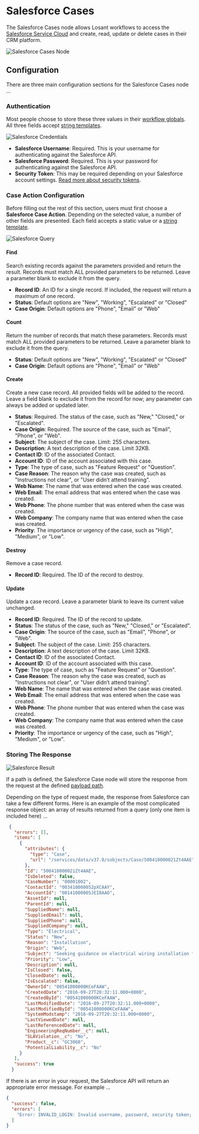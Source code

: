 # Salesforce Cases

The Salesforce Cases node allows Losant workflows to access the [Salesforce Service Cloud](https://www.salesforce.com/products/service-cloud/overview/) and create, read, update or delete cases in their CRM platform.

![Salesforce Cases Node](/images/workflows/data/salesforce-overview.png "Salesforce Cases Node")

## Configuration

There are three main configuration sections for the Salesforce Cases node ...

### Authentication

Most people choose to store these three values in their [workflow globals](/workflows/overview/#workflow-globals). All three fields accept [string templates](/workflows/accessing-payload-data/#string-templates).

![Salesforce Credentials](/images/workflows/data/salesforce-credentials.png "Salesforce Credentials")

* **Salesforce Username**: Required. This is your username for authenticating against the Salesforce API.
* **Salesforce Password**: Required. This is your password for authenticating against the Salesforce API.
* **Security Token**: This may be required depending on your Salesforce account settings. [Read more about security tokens](https://developer.salesforce.com/forums?id=906F00000009B2zIAE).

### Case Action Configuration

Before filling out the rest of this section, users must first choose a **Salesforce Case Action**. Depending on the selected value, a number of other fields are presented. Each field accepts a static value or a [string template](/workflows/accessing-payload-data/#string-templates).

![Salesforce Query](/images/workflows/data/salesforce-query.png "Salesforce Query")

#### Find

Search existing records against the parameters provided and return the result. Records must match ALL provided parameters to be returned. Leave a parameter blank to exclude it from the query.

* **Record ID**: An ID for a single record. If included, the request will return a maximum of one record.
* **Status**: Default options are "New", "Working", "Escalated" or "Closed"
* **Case Origin**: Default options are "Phone", "Email" or "Web"

#### Count

Return the number of records that match these parameters. Records must match ALL provided parameters to be returned. Leave a parameter blank to exclude it from the query.

* **Status**: Default options are "New", "Working", "Escalated" or "Closed"
* **Case Origin**: Default options are "Phone", "Email" or "Web"

#### Create

Create a new case record. All provided fields will be added to the record. Leave a field blank to exclude it from the record for now; any parameter can always be added or updated later.

* **Status**: Required. The status of the case, such as "New," "Closed," or "Escalated".
* **Case Origin**: Required. The source of the case, such as "Email", "Phone", or "Web".
* **Subject**: The subject of the case. Limit: 255 characters.
* **Description**: A text description of the case. Limit 32KB.
* **Contact ID**: ID of the associated Contact.
* **Account ID**: ID of the account associated with this case.
* **Type**: The type of case, such as "Feature Request" or "Question".
* **Case Reason**: The reason why the case was created, such as "Instructions not clear", or "User didn’t attend training".
* **Web Name**: The name that was entered when the case was created.
* **Web Email**: The email address that was entered when the case was created.
* **Web Phone**: The phone number that was entered when the case was created.
* **Web Company**: The company name that was entered when the case was created.
* **Priority**: The importance or urgency of the case, such as "High", "Medium", or "Low".

#### Destroy

Remove a case record.

* **Record ID**: Required. The ID of the record to destroy.

#### Update

Update a case record. Leave a parameter blank to leave its current value unchanged.

* **Record ID**: Required. The ID of the record to update.
* **Status**: The status of the case, such as "New," "Closed," or "Escalated".
* **Case Origin**: The source of the case, such as "Email", "Phone", or "Web".
* **Subject**: The subject of the case. Limit: 255 characters.
* **Description**: A text description of the case. Limit 32KB.
* **Contact ID**: ID of the associated Contact.
* **Account ID**: ID of the account associated with this case.
* **Type**: The type of case, such as "Feature Request" or "Question".
* **Case Reason**: The reason why the case was created, such as "Instructions not clear", or "User didn’t attend training".
* **Web Name**: The name that was entered when the case was created.
* **Web Email**: The email address that was entered when the case was created.
* **Web Phone**: The phone number that was entered when the case was created.
* **Web Company**: The company name that was entered when the case was created.
* **Priority**: The importance or urgency of the case, such as "High", "Medium", or "Low".

### Storing The Response

![Salesforce Result](/images/workflows/data/salesforce-result.png "Salesforce Result")

 If a path is defined, the Salesforce Case node will store the response from the request at the defined [payload path](/workflows/accessing-payload-data/#payload-path).

 Depending on the type of request made, the response from Salesforce can take a few different forms. Here is an example of the most complicated response object: an array of results returned from a query (only one item is included here) ...

```json
 {
   "errors": [],
   "items": [
     {
       "attributes": {
         "type": "Case",
         "url": "/services/data/v37.0/sobjects/Case/500410000021Zt4AAE"
       },
       "Id": "500410000021Zt4AAE",
       "IsDeleted": false,
       "CaseNumber": "00001002",
       "ContactId": "003410000052pXCAAY",
       "AccountId": "00141000005JEI8AAO",
       "AssetId": null,
       "ParentId": null,
       "SuppliedName": null,
       "SuppliedEmail": null,
       "SuppliedPhone": null,
       "SuppliedCompany": null,
       "Type": "Electrical",
       "Status": "New",
       "Reason": "Installation",
       "Origin": "Web",
       "Subject": "Seeking guidance on electrical wiring installation for GC5060",
       "Priority": "Low",
       "Description": null,
       "IsClosed": false,
       "ClosedDate": null,
       "IsEscalated": false,
       "OwnerId": "00541000000KCeFAAW",
       "CreatedDate": "2016-09-27T20:32:11.000+0000",
       "CreatedById": "00541000000KCeFAAW",
       "LastModifiedDate": "2016-09-27T20:32:11.000+0000",
       "LastModifiedById": "00541000000KCeFAAW",
       "SystemModstamp": "2016-09-27T20:32:11.000+0000",
       "LastViewedDate": null,
       "LastReferencedDate": null,
       "EngineeringReqNumber__c": null,
       "SLAViolation__c": "No",
       "Product__c": "GC3060",
       "PotentialLiability__c": "No"
     }
   ],
   "success": true
  }
```

If there is an error in your request, the Salesforce API will return an appropriate error message. For example ...

```json
{
  "success": false,
  "errors": [
    "Error: INVALID_LOGIN: Invalid username, password, security token; or user locked out."
  ]
}
```
